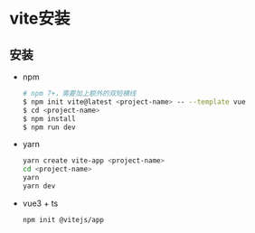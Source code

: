 # vite安装

## 安装

- npm

    ```bash
    # npm 7+，需要加上额外的双短横线
    $ npm init vite@latest <project-name> -- --template vue
    $ cd <project-name>
    $ npm install
    $ npm run dev
    ```

- yarn

    ```bash
    yarn create vite-app <project-name>
    cd <project-name>
    yarn
    yarn dev
    ```

- vue3 + ts

    ```bash
    npm init @vitejs/app
    ```
